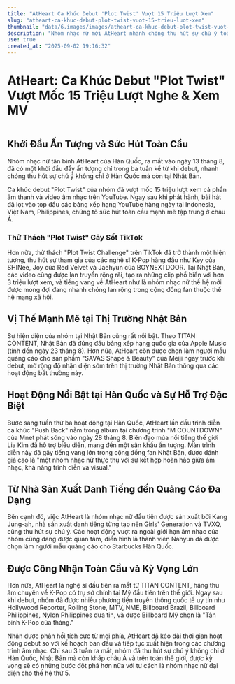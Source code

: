 ```yaml
---
title: "AtHeart Ca Khúc Debut 'Plot Twist' Vượt 15 Triệu Lượt Xem"
slug: "atheart-ca-khuc-debut-plot-twist-vuot-15-trieu-luot-xem"
thumbnail: "data/6.images/images/atheart-ca-khuc-debut-plot-twist-vuot-15-trieu-luot-xem.webp"
description: "Nhóm nhạc nữ mới AtHeart nhanh chóng thu hút sự chú ý toàn cầu, đạt 15 triệu lượt xem cho ca khúc debut 'Plot Twist' và được công nhận là một nhóm nhạc K-Pop thế hệ thứ 5 hàng đầu."
use: true
created_at: "2025-09-02 19:16:32"
---
```


# AtHeart: Ca Khúc Debut "Plot Twist" Vượt Mốc 15 Triệu Lượt Nghe & Xem MV

![]()

## Khởi Đầu Ấn Tượng và Sức Hút Toàn Cầu

Nhóm nhạc nữ tân binh AtHeart của Hàn Quốc, ra mắt vào ngày 13 tháng 8, đã có một khởi đầu đầy ấn tượng chỉ trong ba tuần kể từ khi debut, nhanh chóng thu hút sự chú ý không chỉ ở Hàn Quốc mà còn tại Nhật Bản.

Ca khúc debut "Plot Twist" của nhóm đã vượt mốc 15 triệu lượt xem cả phần âm thanh và video âm nhạc trên YouTube. Ngay sau khi phát hành, bài hát đã lọt vào top đầu các bảng xếp hạng YouTube hàng ngày tại Indonesia, Việt Nam, Philippines, chứng tỏ sức hút toàn cầu mạnh mẽ tập trung ở châu Á.

### Thử Thách "Plot Twist" Gây Sốt TikTok

Hơn nữa, thử thách "Plot Twist Challenge" trên TikTok đã trở thành một hiện tượng, thu hút sự tham gia của các nghệ sĩ K-Pop hàng đầu như Key của SHINee, Joy của Red Velvet và Jaehyun của BOYNEXTDOOR. Tại Nhật Bản, các video cũng được lan truyền rộng rãi, tạo ra những clip phổ biến với hơn 3 triệu lượt xem, và tiếng vang về AtHeart như là nhóm nhạc nữ thế hệ mới được mong đợi đang nhanh chóng lan rộng trong cộng đồng fan thuộc thế hệ mạng xã hội.

## Vị Thế Mạnh Mẽ tại Thị Trường Nhật Bản

Sự hiện diện của nhóm tại Nhật Bản cũng rất nổi bật. Theo TITAN CONTENT, Nhật Bản đã đứng đầu bảng xếp hạng quốc gia của Apple Music (tính đến ngày 23 tháng 8). Hơn nữa, AtHeart còn được chọn làm người mẫu quảng cáo cho sản phẩm "SAVAS Shape & Beauty" của Meiji ngay trước khi debut, mở rộng độ nhận diện sớm trên thị trường Nhật Bản thông qua các hoạt động bất thường này.

## Hoạt Động Nổi Bật tại Hàn Quốc và Sự Hỗ Trợ Đặc Biệt

Bước sang tuần thứ ba hoạt động tại Hàn Quốc, AtHeart lần đầu trình diễn ca khúc "Push Back" nằm trong album tại chương trình "M COUNTDOWN" của Mnet phát sóng vào ngày 28 tháng 8. Biên đạo múa nổi tiếng thế giới Lia Kim đã hỗ trợ biểu diễn, mang đến một sân khấu ấn tượng. Màn trình diễn này đã gây tiếng vang lớn trong cộng đồng fan Nhật Bản, được đánh giá cao là "một nhóm nhạc nữ thực thụ với sự kết hợp hoàn hảo giữa âm nhạc, khả năng trình diễn và visual."

## Từ Nhà Sản Xuất Danh Tiếng đến Quảng Cáo Đa Dạng

Bên cạnh đó, việc AtHeart là nhóm nhạc nữ đầu tiên được sản xuất bởi Kang Jung-ah, nhà sản xuất danh tiếng từng tạo nên Girls' Generation và TVXQ, cũng thu hút sự chú ý. Các hoạt động vượt ra ngoài giới hạn âm nhạc của nhóm cũng đang được quan tâm, điển hình là thành viên Nahyun đã được chọn làm người mẫu quảng cáo cho Starbucks Hàn Quốc.

## Được Công Nhận Toàn Cầu và Kỳ Vọng Lớn

Hơn nữa, AtHeart là nghệ sĩ đầu tiên ra mắt từ TITAN CONTENT, hãng thu âm chuyên về K-Pop có trụ sở chính tại Mỹ đầu tiên trên thế giới. Ngay sau khi debut, nhóm đã được nhiều phương tiện truyền thông quốc tế uy tín như Hollywood Reporter, Rolling Stone, MTV, NME, Billboard Brazil, Billboard Philippines, Nylon Philippines đưa tin, và được Billboard Mỹ chọn là "Tân binh K-Pop của tháng."

Nhận được phản hồi tích cực từ mọi phía, AtHeart đã kéo dài thời gian hoạt động debut so với kế hoạch ban đầu và tiếp tục xuất hiện trong các chương trình âm nhạc. Chỉ sau 3 tuần ra mắt, nhóm đã thu hút sự chú ý không chỉ ở Hàn Quốc, Nhật Bản mà còn khắp châu Á và trên toàn thế giới, được kỳ vọng sẽ có những bước đột phá hơn nữa với tư cách là nhóm nhạc nữ đại diện cho thế hệ thứ 5.